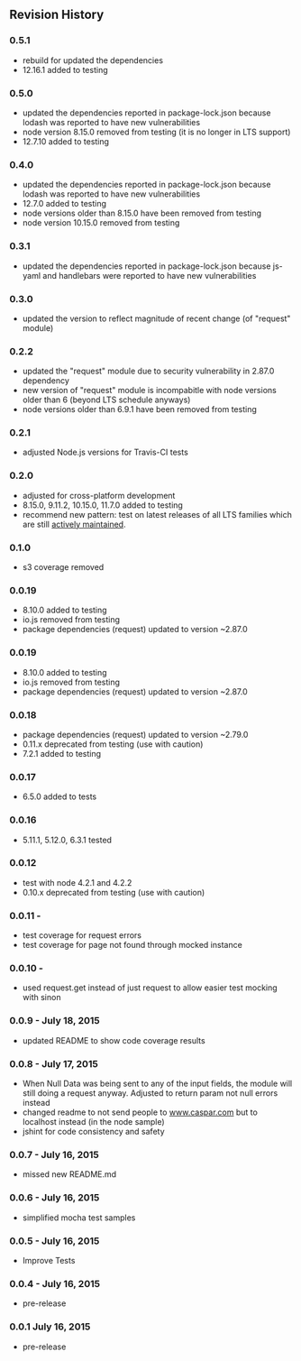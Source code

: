 ## Revision History

### 0.5.1
- rebuild for updated the dependencies
- 12.16.1 added to testing

### 0.5.0
- updated the dependencies reported in package-lock.json because lodash was reported to have new vulnerabilities
- node version 8.15.0 removed from testing (it is no longer in LTS support)
- 12.7.10 added to testing

### 0.4.0
- updated the dependencies reported in package-lock.json because lodash was reported to have new vulnerabilities
- 12.7.0 added to testing
- node versions older than 8.15.0 have been removed from testing
- node version 10.15.0 removed from testing

### 0.3.1
- updated the dependencies reported in package-lock.json because js-yaml and handlebars were reported to have new vulnerabilities

### 0.3.0
- updated the version to reflect magnitude of recent change (of "request" module)

### 0.2.2
- updated the "request" module due to security vulnerability in 2.87.0 dependency
- new version of "request" module is incompabitle with node versions older than 6 (beyond LTS schedule anyways)
- node versions older than 6.9.1 have been removed from testing

### 0.2.1
- adjusted Node.js versions for Travis-CI tests

### 0.2.0
 - adjusted for cross-platform development
 - 8.15.0, 9.11.2, 10.15.0, 11.7.0 added to testing
 - recommend new pattern: test on latest releases of all LTS families which are still [actively maintained](https://github.com/nodejs/Release).

### 0.1.0
 - s3 coverage removed

### 0.0.19
 - 8.10.0 added to testing
 - io.js removed from testing
 - package dependencies (request) updated to version ~2.87.0

### 0.0.19
 - 8.10.0 added to testing
 - io.js removed from testing
 - package dependencies (request) updated to version ~2.87.0

### 0.0.18
 - package dependencies (request) updated to version ~2.79.0
 - 0.11.x deprecated from testing (use with caution)
 - 7.2.1 added to testing

### 0.0.17
 - 6.5.0 added to tests

### 0.0.16
 - 5.11.1, 5.12.0, 6.3.1 tested 

### 0.0.12 
- test with node 4.2.1 and 4.2.2
- 0.10.x deprecated from testing (use with caution)

### 0.0.11 -
- test coverage for request errors
- test coverage for page not found through mocked instance

### 0.0.10 - 
- used request.get instead of just request to allow easier test mocking with sinon

### 0.0.9 - July 18, 2015
- updated README to show code coverage results

### 0.0.8 - July 17, 2015
- When Null Data was being sent to any of the input fields, the module will still doing a request anyway. Adjusted to return param not null errors instead
- changed readme to not send people to www.caspar.com but to localhost instead (in the node sample)
- jshint for code consistency and safety

### 0.0.7 - July 16, 2015
- missed new README.md

### 0.0.6 - July 16, 2015
- simplified mocha test samples

### 0.0.5 - July 16, 2015
- Improve Tests

### 0.0.4 - July 16, 2015
- pre-release

### 0.0.1  July 16, 2015
- pre-release

